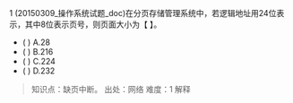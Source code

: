 1
(20150309_操作系统试题_doc)在分页存储管理系统中，若逻辑地址用24位表示，其中8位表示页号，则页面大小为【 】。
- ( ) A.28 
- ( ) B.216 
- ( ) C.224 
- ( ) D.232

> 知识点：缺页中断。
> 出处：网络
> 难度：1
> 解释

